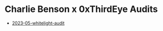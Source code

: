 # Charlie Benson x 0xThirdEye Audits

- [2023-05-whitelight-audit](https://github.com/CharlieJRBenson/2023-05-whitelight-audit)
